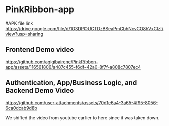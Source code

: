 # PinkRibbon-app
#APK file link
https://drive.google.com/file/d/1O3DPOUCTDzBSeaPmCbhNcvCO8hVxCIzt/view?usp=sharing
## Frontend Demo video
https://github.com/agigibairene/PinkRibbon-app/assets/116561806/a487c455-f6df-42a0-8f7f-a808c7807ec4

## Authentication, App/Business Logic, and Backend Demo Video

https://github.com/user-attachments/assets/70d1e6a4-3a65-4f95-8056-6ca0dcab9d8b

We shifted the video from youtube earlier to here since it was taken down. 

